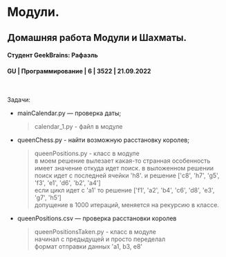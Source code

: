 # Модули. 
## Домашняя работа Модули и Шахматы.
#### Студент GeekBrains: Рафаэль
#### GU | Программирование | 6 | 3522 | 21.09.2022
<br>

Задачи:
* mainCalendar.py — проверка даты;
    > calendar_1.py - файл в модуле

* queenChess.py - найти возможную расстановку королев;
    > queenPositions.py - класс в модуле<br>
    > в моем решение вылезает какая-то странная особенность<br>
    > имеет значение откуда идет поиск. в выложенном решении<br>
    > поиск идет с последней ячейки 'h8'. и решение ['c8', 'h7', 'g5', 'f3', 'e1', 'd6', 'b2', 'a4']<br>
    > если цикл идет с 'a1' то решение ['f1', 'a2', 'b4', 'c6', 'd8', 'e3', 'g7', 'h5']<br>
    > допущение в 1000 итераций, меняется на рекурсию в классе.

* queenPositions.csv — проверка расстановки королев
    > queenPositionsTaken.py - класс в модуле<br>
    > начинал с предыдущей и просто переделал<br>
    > формат отправки данных 'a1, b3, e8'




    


